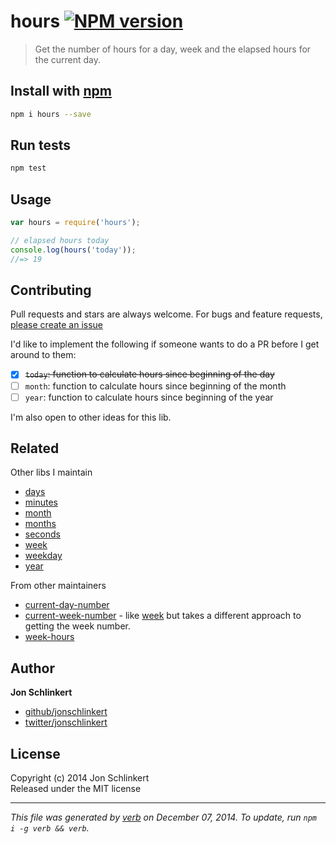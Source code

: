 # hours [![NPM version](https://badge.fury.io/js/hours.svg)](http://badge.fury.io/js/hours)

> Get the number of hours for a day, week and the elapsed hours for the current day.

## Install with [npm](npmjs.org)

```bash
npm i hours --save
```

## Run tests

```bash
npm test
```

## Usage

```js
var hours = require('hours');

// elapsed hours today
console.log(hours('today'));
//=> 19
```

## Contributing
Pull requests and stars are always welcome. For bugs and feature requests, [please create an issue](https://github.com/jonschlinkert/hours/issues)

I'd like to implement the following if someone wants to do a PR before I get around to them:

 - [x] ~~`today`: function to calculate hours since beginning of the day~~
 - [ ] `month`: function to calculate hours since beginning of the month
 - [ ] `year`: function to calculate hours since beginning of the year

I'm also open to other ideas for this lib.

## Related

Other libs I maintain

- [days]
- [minutes]
- [month]
- [months]
- [seconds]
- [week]
- [weekday]
- [year]

From other maintainers

- [current-day-number]
- [current-week-number] - like [week] but takes a different approach to getting the week number.
- [week-hours]

## Author

**Jon Schlinkert**
 
+ [github/jonschlinkert](https://github.com/jonschlinkert)
+ [twitter/jonschlinkert](http://twitter.com/jonschlinkert) 

## License
Copyright (c) 2014 Jon Schlinkert  
Released under the MIT license

***

_This file was generated by [verb](https://github.com/assemble/verb) on December 07, 2014. To update, run `npm i -g verb && verb`._

[current-day-number]: https://github.com/tunnckoCore/current-day-number
[current-week-number]: https://github.com/tunnckoCore/current-week-number
[week-hours]: https://github.com/tunnckoCore/week-hours
[days]: https://github.com/jonschlinkert/days
[minutes]: https://github.com/jonschlinkert/minutes
[month]: https://github.com/jonschlinkert/month
[months]: https://github.com/jonschlinkert/months
[seconds]: https://github.com/jonschlinkert/seconds
[week]: https://github.com/jonschlinkert/week
[weekday]: https://github.com/jonschlinkert/weekday
[year]: https://github.com/jonschlinkert/year